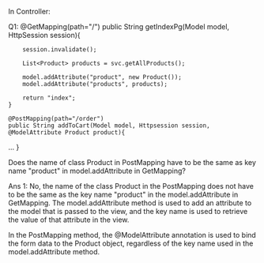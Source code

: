 In Controller:

Q1: 
@GetMapping(path="/")
    public String getIndexPg(Model model, HttpSession session){
        
        session.invalidate();

        List<Product> products = svc.getAllProducts();

        model.addAttribute("product", new Product());
        model.addAttribute("products", products);

        return "index";
    }

    @PostMapping(path="/order")
    public String addToCart(Model model, Httpsession session, @ModelAttribute Product product){

...
}

Does the name of class Product in PostMapping have to be the same as key name "product" in model.addAttribute in GetMapping?

Ans 1:
No, the name of the class Product in the PostMapping does not have to be the same as the key name "product" in the model.addAttribute in GetMapping. The model.addAttribute method is used to add an attribute to the model that is passed to the view, and the key name is used to retrieve the value of that attribute in the view.

In the PostMapping method, the @ModelAttribute annotation is used to bind the form data to the Product object, regardless of the key name used in the model.addAttribute method.